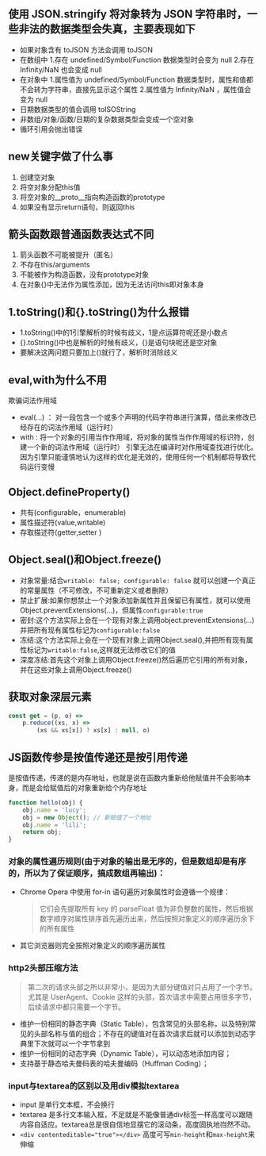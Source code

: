 ## 使用 JSON.stringify 将对象转为 JSON 字符串时，一些非法的数据类型会失真，主要表现如下
- 如果对象含有 toJSON 方法会调用 toJSON
- 在数组中
   1.存在 undefined/Symbol/Function 数据类型时会变为 null
   2.存在 Infinity/NaN 也会变成 null
- 在对象中
   1.属性值为 undefined/Symbol/Function 数据类型时，属性和值都不会转为字符串，直接先显示这个属性
   2.属性值为 Infinity/NaN ，属性值会变为 null
- 日期数据类型的值会调用 toISOString
- 非数组/对象/函数/日期的复杂数据类型会变成一个空对象
- 循环引用会抛出错误

## new关键字做了什么事
  1. 创建空对象
  2. 将空对象分配this值
  3. 将空对象的__proto__指向构造函数的prototype
  4. 如果没有显示return语句，则返回this

## 箭头函数跟普通函数表达式不同
  1. 箭头函数不可能被提升（匿名）
  2. 不存在this/arguments
  3. 不能被作为构造函数，没有prototype对象
  4. 在对象{}中无法作为属性添加，因为无法访问this即对象本身

## 1.toString()和{}.toString()为什么报错
- 1.toString()中的1引擎解析的时候有歧义，1是点运算符呢还是小数点
- {}.toString()中也是解析的时候有歧义，{}是语句块呢还是空对象
- 要解决这两问题只要加上()就行了，解析时消除歧义

## eval,with为什么不用
欺骗词法作用域
- eval(...) ： 对一段包含一个或多个声明的代码字符串进行演算，借此来修改已经存在的词法作用域（运行时）
- with : 将一个对象的引用当作作用域，将对象的属性当作作用域的标识符，创建一个新的词法作用域（运行时）
引擎无法在编译时对作用域查找进行优化。因为引擎只能谨慎地认为这样的优化是无效的，使用任何一个机制都将导致代码运行变慢

## Object.defineProperty()
- 共有(configurable，enumerable)
- 属性描述符(value,writable)
- 存取描述符(getter,setter )

## Object.seal()和Object.freeze()
- 对象常量:结合`writable: false; configurable: false` 就可以创建一个真正的常量属性（不可修改，不可重新定义或者删除）
- 禁止扩展:如果你想禁止一个对象添加新属性并且保留已有属性，就可以使用Object.preventExtensions(...)，但属性`configurable:true`
- 密封:这个方法实际上会在一个现有对象上调用object.preventExtensions(...)并把所有现有属性标记为`configurable:false`
- 冻结:这个方法实际上会在一个现有对象上调用Object.seal(),并把所有现有属性标记为`writable:false`,这样就无法修改它们的值
- 深度冻结:首先这个对象上调用Object.freeze()然后遍历它引用的所有对象，并在这些对象上调用Object.freeze()

## 获取对象深层元素
```javascript
const get = (p, o) =>
    p.reduce((xs, x) =>
        (xs && xs[x]) ? xs[x] : null, o)
```

## JS函数传参是按值传递还是按引用传递
是按值传递，传递的是内存地址，也就是说在函数内重新给他赋值并不会影响本身，而是会给赋值后的对象重新给个内存地址
```javascript
function hello(obj) {
    obj.name = 'lucy';
    obj = new Object(); // 新赋值了一个地址
    obj.name = 'lili';
    return obj;
}
```

### 对象的属性遍历规则(由于对象的输出是无序的，但是数组却是有序的，所以为了保证顺序，搞成数组再输出)：
- Chrome Opera 中使用 for-in 语句遍历对象属性时会遵循一个规律：
  > 它们会先提取所有 key 的 parseFloat 值为非负整数的属性，然后根据数字顺序对属性排序首先遍历出来，然后按照对象定义的顺序遍历余下的所有属性
- 其它浏览器则完全按照对象定义的顺序遍历属性

### http2头部压缩方法
> 第二次的请求头部之所以非常小，是因为大部分键值对只占用了一个字节。尤其是 UserAgent、Cookie 这样的头部，首次请求中需要占用很多字节，后续请求中都只需要一个字节。
- 维护一份相同的静态字典（Static Table），包含常见的头部名称，以及特别常见的头部名称与值的组合；不存在的键值对在首次请求后就可以添加到动态字典里下次就可以一个字节拿到
- 维护一份相同的动态字典（Dynamic Table），可以动态地添加内容；
- 支持基于静态哈夫曼码表的哈夫曼编码（Huffman Coding）；

### input与textarea的区别以及用div模拟textarea
- input 是单行文本框，不会换行
- textarea 是多行文本输入框，不足就是不能像普通div标签一样高度可以跟随内容自适应。textarea总是很自信地显摆它的滚动条，高度固执地岿然不动。
- `<div contenteditable="true"></div>` 高度可写`min-height`和`max-height`来伸缩